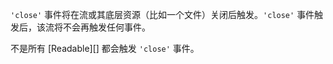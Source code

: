 <!-- YAML
added: v0.9.4
-->

`'close'` 事件将在流或其底层资源（比如一个文件）关闭后触发。`'close'` 事件触发后，该流将不会再触发任何事件。

不是所有 [Readable][] 都会触发 `'close'` 事件。

